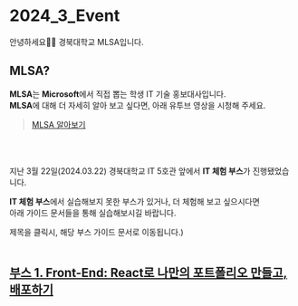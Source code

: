 # 2024_3_Event

안녕하세요👋👋  경북대학교 MLSA입니다.  


## MLSA?
 **MLSA**는 **Microsoft**에서 직접 뽑는 학생 IT 기술 홍보대사입니다.  
 **MLSA**에 대해 더 자세히 알아 보고 싶다면, 아래 유투브 영상을 시청해 주세요.
> [MLSA 알아보기](https://www.youtube.com/watch?v=i9eTs922Xmk)

<br>
<br>

지난 3월 22일(2024.03.22) 경북대학교 IT 5호관 앞에서 **IT 체험 부스**가 진행됐었습니다.  

**IT 체험 부스**에서 실습해보지 못한 부스가 있거나, 더 체험해 보고 싶으시다면  
아래 가이드 문서들을 통해 실습해보시길 바랍니다.  
  
제목을 클릭시, 해당 부스 가이드 문서로 이동됩니다.)
<br>
<br>


## [부스 1. Front-End: React로 나만의 포트폴리오 만들고, 배포하기](https://github.com/KNU-MLSA/2024_3_Event/blob/main/01_FrontEnd/React%EB%A1%9C_%ED%8F%AC%ED%8A%B8%ED%8F%B4%EB%A6%AC%EC%98%A4_%EC%82%AC%EC%9D%B4%ED%8A%B8_%EB%A7%8C%EB%93%A4%EA%B3%A0_%EB%B0%B0%ED%8F%AC%ED%95%98%EA%B8%B0.md)  

##
